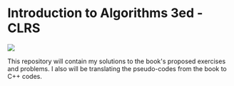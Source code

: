# Introduction to Algorithms 3ed - CLRS 

![](https://upload.wikimedia.org/wikipedia/en/4/41/Clrs3.jpeg)

This repository will contain my solutions to the book's proposed exercises and problems. I also will be translating the pseudo-codes from the book
to C++ codes.
